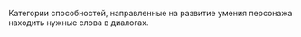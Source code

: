 Категории способностей, направленные на развитие умения персонажа находить нужные слова в диалогах. 